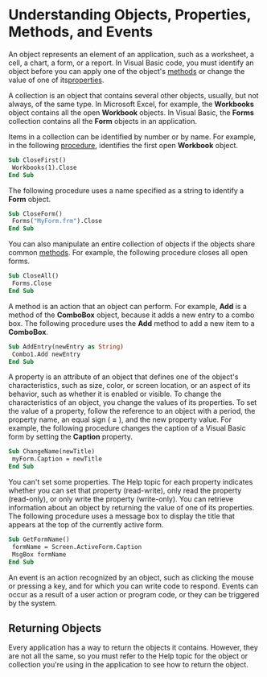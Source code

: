 
# Understanding Objects, Properties, Methods, and Events

An object represents an element of an application, such as a worksheet, a cell, a chart, a form, or a report. In Visual Basic code, you must identify an object before you can apply one of the object's [methods](b8bdf64f-5920-1ae9-16d0-b26d09524a30.md) or change the value of one of its[properties](b8bdf64f-5920-1ae9-16d0-b26d09524a30.md).

A collection is an object that contains several other objects, usually, but not always, of the same type. In Microsoft Excel, for example, the  **Workbooks** object contains all the open **Workbook** objects. In Visual Basic, the **Forms** collection contains all the **Form** objects in an application.

Items in a collection can be identified by number or by name. For example, in the following [procedure](b8bdf64f-5920-1ae9-16d0-b26d09524a30.md), identifies the first open  **Workbook** object.




```vb
Sub CloseFirst() 
 Workbooks(1).Close 
End Sub 

```

The following procedure uses a name specified as a string to identify a  **Form** object.



```vb
Sub CloseForm() 
 Forms("MyForm.frm").Close 
End Sub 

```

You can also manipulate an entire collection of objects if the objects share common [methods](b8bdf64f-5920-1ae9-16d0-b26d09524a30.md). For example, the following procedure closes all open forms.



```vb
Sub CloseAll() 
 Forms.Close 
End Sub 

```

A method is an action that an object can perform. For example,  **Add** is a method of the **ComboBox** object, because it adds a new entry to a combo box.
The following procedure uses the  **Add** method to add a new item to a **ComboBox**.



```vb
Sub AddEntry(newEntry as String) 
 Combo1.Add newEntry 
End Sub 

```

A property is an attribute of an object that defines one of the object's characteristics, such as size, color, or screen location, or an aspect of its behavior, such as whether it is enabled or visible. To change the characteristics of an object, you change the values of its properties.
To set the value of a property, follow the reference to an object with a period, the property name, an equal sign ( **=** ), and the new property value. For example, the following procedure changes the caption of a Visual Basic form by setting the **Caption** property.



```vb
Sub ChangeName(newTitle) 
 myForm.Caption = newTitle 
End Sub 

```

You can't set some properties. The Help topic for each property indicates whether you can set that property (read-write), only read the property (read-only), or only write the property (write-only).
You can retrieve information about an object by returning the value of one of its properties. The following procedure uses a message box to display the title that appears at the top of the currently active form.



```vb
Sub GetFormName() 
 formName = Screen.ActiveForm.Caption 
 MsgBox formName 
End Sub 

```

An event is an action recognized by an object, such as clicking the mouse or pressing a key, and for which you can write code to respond. Events can occur as a result of a user action or program code, or they can be triggered by the system.

## Returning Objects

Every application has a way to return the objects it contains. However, they are not all the same, so you must refer to the Help topic for the object or collection you're using in the application to see how to return the object.

